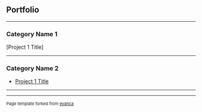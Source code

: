 ## Portfolio

---

### Category Name 1 

[Project 1 Title]

---

### Category Name 2

- [Project 1 Title](http://example.com/)

---

---
<p style="font-size:11px">Page template forked from <a href="https://github.com/evanca/quick-portfolio">evanca</a></p>
<!-- Remove above link if you don't want to attibute -->
